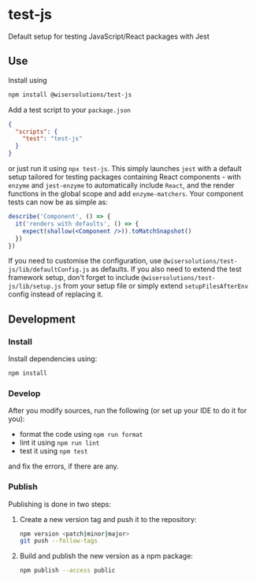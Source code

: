 # test-js

Default setup for testing JavaScript/React packages with Jest

## Use

Install using

```sh
npm install @wisersolutions/test-js
```

Add a test script to your `package.json`

```json
{
  "scripts": {
    "test": "test-js"
  }
}
```

or just run it using `npx test-js`. This simply launches `jest` with a default setup tailored
for testing packages containing React components - with `enzyme` and `jest-enzyme` to automatically
include `React`, and the render functions in the global scope and add `enzyme-matchers`. Your
component tests can now be as simple as:

```jsx harmony
describe('Component', () => {
  it('renders with defaults', () => {
    expect(shallow(<Component />)).toMatchSnapshot()
  })
})
```

If you need to customise the configuration, use `@wisersolutions/test-js/lib/defaultConfig.js` as defaults.
If you also need to extend the test framework setup, don't forget to include `@wisersolutions/test-js/lib/setup.js`
from your setup file or simply extend `setupFilesAfterEnv` config instead of replacing it.

## Development

### Install

Install dependencies using:

```sh
npm install
```

### Develop

After you modify sources, run the following (or set up your IDE to do it for you):

- format the code using `npm run format`
- lint it using `npm run lint`
- test it using `npm test`

and fix the errors, if there are any.

### Publish

Publishing is done in two steps:

1. Create a new version tag and push it to the repository:
    ```sh
    npm version <patch|minor|major>
    git push --follow-tags
    ```
1. Build and publish the new version as a npm package:
    ```sh
    npm publish --access public
    ``` 
